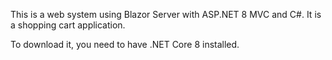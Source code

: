 This is a web system using Blazor Server with ASP.NET 8 MVC and C#. It is a shopping cart application.

To download it, you need to have .NET Core 8 installed.
